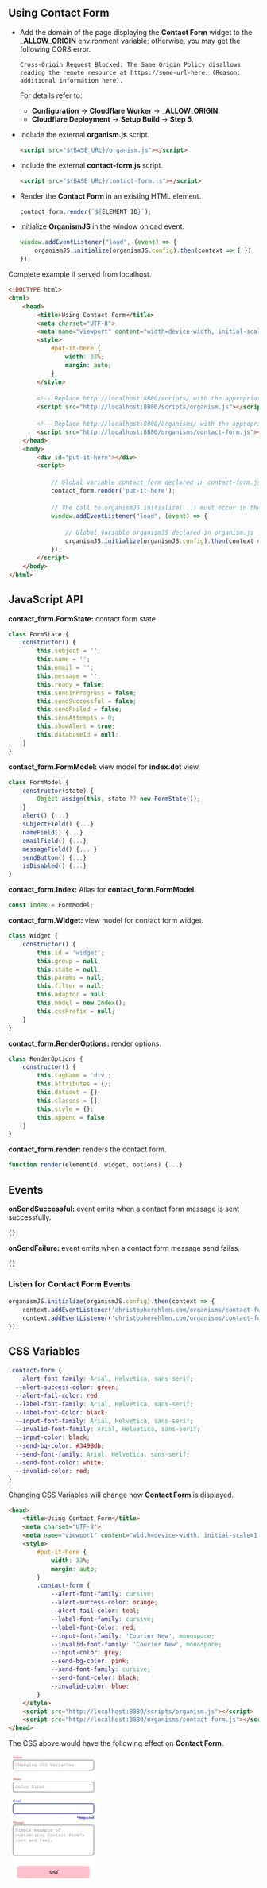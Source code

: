 ## Using Contact Form

- Add the domain of the page displaying the **Contact Form** widget to the **_ALLOW_ORIGIN** environment variable; otherwise, you may get the following CORS error.
    ```
    Cross-Origin Request Blocked: The Same Origin Policy disallows
    reading the remote resource at https://some-url-here. (Reason:
    additional information here).
    ```

    For details refer to:
    - **Configuration** -> **Cloudflare Worker** -> **_ALLOW_ORIGIN**.
    - **Cloudflare Deployment** -> **Setup Build** -> **Step 5**.

- Include the external **organism.js** script.
    ```html
    <script src="${BASE_URL}/organism.js"></script>
    ```
- Include the external **contact-form.js** script.
    ```html
    <script src="${BASE_URL}/contact-form.js"></script>
    ```
- Render the **Contact Form** in an existing HTML element.
    ```js
    contact_form.render(`${ELEMENT_ID}`);
    ```
- Initialize **OrganismJS** in the window onload event.
    ```js
    window.addEventListener("load", (event) => {
        organismJS.initialize(organismJS.config).then(context => { });
    });
    ```

Complete example if served from localhost.

```html
<!DOCTYPE html>
<html>
    <head>
        <title>Using Contact Form</title>
        <meta charset="UTF-8">
        <meta name="viewport" content="width=device-width, initial-scale=1.0">
        <style>
            #put-it-here {
                width: 33%;
                margin: auto;
            }
        </style>

        <!-- Replace http://localhost:8080/scripts/ with the appropriate base URL. -->
        <script src="http://localhost:8080/scripts/organism.js"></script>

        <!-- Replace http://localhost:8080/organisms/ with the appropriate base URL. -->
        <script src="http://localhost:8080/organisms/contact-form.js"></script>
    </head>
    <body>
        <div id="put-it-here"></div>
        <script>
            
            // Global variable contact_form declared in contact-form.js
            contact_form.render('put-it-here');

            // The call to organismJS.initialize(...) must occur in the window onload event.
            window.addEventListener("load", (event) => {

                // Global variable organismJS declared in organism.js
                organismJS.initialize(organismJS.config).then(context => { });
            });
        </script>
    </body>
</html>
```

## JavaScript API

**contact_form.FormState:** contact form state.
```js
class FormState {
    constructor() {
        this.subject = '';
        this.name = '';
        this.email = '';
        this.message = '';
        this.ready = false;
        this.sendInProgress = false;
        this.sendSuccessful = false;
        this.sendFailed = false;
        this.sendAttempts = 0;
        this.showAlert = true;
        this.databaseId = null;
    }
}
```

**contact_form.FormModel:** view model for **index.dot** view.
```js
class FormModel {
    constructor(state) {
        Object.assign(this, state ?? new FormState());
    }
    alert() {...}
    subjectField() {...}
    nameField() {...}
    emailField() {...}
    messageField() {... }
    sendButton() {...}
    isDisabled() {...}
}
```

**contact_form.Index:** Alias for **contact_form.FormModel**.

```js
const Index = FormModel;
```

**contact_form.Widget:** view model for contact form widget.

```js
class Widget {
    constructor() {
        this.id = 'widget';
        this.group = null;
        this.state = null;
        this.params = null;
        this.filter = null;
        this.adaptor = null;
        this.model = new Index();
        this.cssPrefix = null;
    }
}
```

**contact_form.RenderOptions:** render options.

```js
class RenderOptions {
    constructor() {
        this.tagName = 'div';
        this.attributes = {};
        this.dataset = {};
        this.classes = [];
        this.style = {};
        this.append = false;
    }
}
```

**contact_form.render:** renders the contact form.

```js
function render(elementId, widget, options) {...}
```

## Events

**onSendSuccessful:** event emits when a contact form message is sent successfully.

```js
{}
```

**onSendFailure:** event emits when a contact form message send failss.

```js
{}
```

### Listen for Contact Form Events

```js
organismJS.initialize(organismJS.config).then(context => {
    context.addEventListener('christopherehlen.com/organisms/contact-form#onSendSuccessful', (source, event, stateful) => {...}, true);
    context.addEventListener('christopherehlen.com/organisms/contact-form#onSendFailure', (source, event, stateful) => {...}, true);
});
```

## CSS Variables

```css
.contact-form {
  --alert-font-family: Arial, Helvetica, sans-serif;
  --alert-success-color: green;
  --alert-fail-color: red;
  --label-font-family: Arial, Helvetica, sans-serif;
  --label-font-Color: black;
  --input-font-family: Arial, Helvetica, sans-serif;
  --invalid-font-family: Arial, Helvetica, sans-serif;
  --input-color: black;
  --send-bg-color: #3498db;
  --send-font-family: Arial, Helvetica, sans-serif;
  --send-font-color: white;
  --invalid-color: red;
}
```

Changing CSS Variables will change how **Contact Form** is displayed.

```html
<head>
    <title>Using Contact Form</title>
    <meta charset="UTF-8">
    <meta name="viewport" content="width=device-width, initial-scale=1.0">
    <style>
        #put-it-here {
            width: 33%;
            margin: auto;
        }
        .contact-form {
            --alert-font-family: cursive;
            --alert-success-color: orange;
            --alert-fail-color: teal;
            --label-font-family: cursive;
            --label-font-Color: red;
            --input-font-family: 'Courier New', monospace;
            --invalid-font-family: 'Courier New', monospace;
            --input-color: grey;
            --send-bg-color: pink;
            --send-font-family: cursive;
            --send-font-color: black;
            --invalid-color: blue;
        }
    </style>
    <script src="http://localhost:8080/scripts/organism.js"></script>
    <script src="http://localhost:8080/organisms/contact-form.js"></script>
</head>
```

The CSS above would have the following effect on **Contact Form**.

![contact-form](./images/854de187-8b10-413b-108b-a76b1e6a7200.webp "contact-form")

